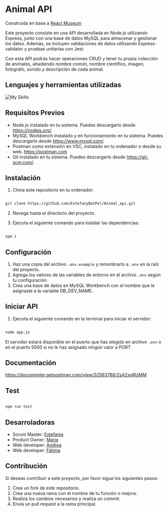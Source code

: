 # Animal API

Construida en base a [React Museum](https://github.com/Elianarve/Museum-project)

Este proyecto consiste en una API desarrollada en Node.js utilizando Express, junto con una base de datos MySQL para almacenar y gestionar los datos. Además, se incluyen validaciones de datos utilizando Express-validator y pruebas unitarias con Jest. 

Con esta API podrás hacer operaciones CRUD y tener tu propia colección de animales, añadiendo nombre común, nombre científico, imagen, fotógrafo, sonido y descripción de cada animal.

## Lenguajes y herramientas utilizadas

![My Skills](https://skillicons.dev/icons?i=js,nodejs,express,sequelize,mysql,jest,npm,git,github,vscode,postman)

## Requisitos Previos

- Node.js instalado en tu sistema. Puedes descargarlo desde https://nodejs.org/.
- MySQL Workbench instalado y en funcionamiento en tu sistema. Puedes descargarlo desde https://www.mysql.com/.
- Postman como extensión en VSC, instalado en tu ordenador o desde su web. https://postman.com
- Git instalado en tu sistema. Puedes descargarlo desde https://git-scm.com/.

## Instalación

1. Clona este repositorio en tu ordenador:

```sh

git clone https://github.com/EstefanyBatPel/Animal_api.git

```

2. Navega hasta el directorio del proyecto.
   
3. Ejecuta el siguiente comando para instalar las dependencias:

```sh

npm i

```

## Configuración

1. Haz una copia del archivo `.env.example` y renombrarlo a `.env` en la raíz del proyecto.
2. Agrega los valores de las variables de entorno en el archivo `.env` según tu configuración.
3. Crea una base de datos en MySQL Workbench con el nombre que le asignaste a la variable DB_DEV_NAME.

## Iniciar API

1. Ejecuta el siguiente comando en la terminal para iniciar el servidor:

```sh

node app.js

```

El servidor estará disponible en el puerto que has elegido en archivo `.env` o en el puerto 5000 si no le haz asignado ningún valor a PORT.

## Documentación

https://documenter.getpostman.com/view/32563788/2sA2xpRUMM

## Test

```sh

npm run test

```

## Desarroladoras

- Scrum Master: [Estefania](https://github.com/EstefanyBatPel)
- Product Owner: [Maria](https://github.com/mariandrean)
- Web developer: [Andrea](https://github.com/Andreamartinn17)
- Web developer: [Fátima](https://github.com/pointfs)


## Contribución

Si deseas contribuir a este proyecto, por favor sigue los siguientes pasos:

1. Crea un fork de este repositorio.
2. Crea una nueva rama con el nombre de tu función o mejora.
3. Realiza los cambios necesarios y realiza un commit.
4. Envía un pull request a la rama principal.
